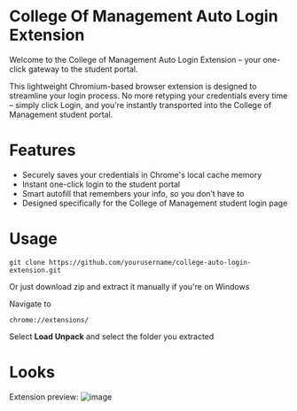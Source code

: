 # College Of Management Auto Login Extension

Welcome to the College of Management Auto Login Extension – your one-click gateway to the student portal.

This lightweight Chromium-based browser extension is designed to streamline your login process. No more retyping your credentials every time – simply click Login, and you're instantly transported into the College of Management student portal.

# Features

- Securely saves your credentials in Chrome's local cache memory
- Instant one-click login to the student portal
- Smart autofill that remembers your info, so you don’t have to
- Designed specifically for the College of Management student login page

# Usage
```
git clone https://github.com/yourusername/college-auto-login-extension.git
```
Or just download zip and extract it manually if you're on Windows

Navigate to
```
chrome://extensions/
```
Select **Load Unpack** and select the folder you extracted


# Looks

Extension preview:
![image](https://github.com/user-attachments/assets/d4378613-8c33-4b32-a2d6-96f49d3f792b)
